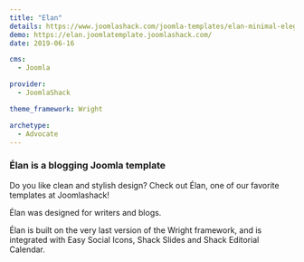 ```yaml
---
title: "Elan"
details: https://www.joomlashack.com/joomla-templates/elan-minimal-elegant
demo: https://elan.joomlatemplate.joomlashack.com/
date: 2019-06-16

cms: 
  - Joomla

provider:
  - JoomlaShack

theme_framework: Wright

archetype:
  - Advocate
---
```


### Élan is a blogging Joomla template

Do you like clean and stylish design? Check out Élan, one of our favorite templates at Joomlashack!

Élan was designed for writers and blogs.

Élan is built on the very last version of the Wright framework, and is integrated with Easy Social Icons, Shack Slides and Shack Editorial Calendar.